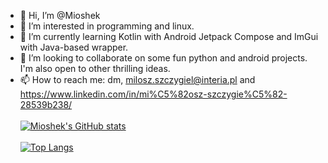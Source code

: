 - 👋 Hi, I’m @Mioshek
- 👀 I’m interested in programming and linux.
- 🌱 I’m currently learning Kotlin with Android Jetpack Compose and ImGui with Java-based wrapper.
- 💞️ I’m looking to collaborate on some fun python and android projects. I'm also open to other thrilling ideas.
- 📫 How to reach me: dm, milosz.szczygiel@interia.pl and https://www.linkedin.com/in/mi%C5%82osz-szczygie%C5%82-28539b238/
<br></br>
[![Mioshek's GitHub stats](https://github-readme-stats.vercel.app/api?username=Mioshek)](https://github.com/anuraghazra/github-readme-stats)
<br></br>
[![Top Langs](https://github-readme-stats.vercel.app/api/top-langs/?username=Mioshek)](https://github.com/anuraghazra/github-readme-stats)
<!---
Mioshek/Mioshek is a ✨ special ✨ repository because its `README.md` (this file) appears on your GitHub profile.
You can click the Preview link to take a look at your changes.
--->

